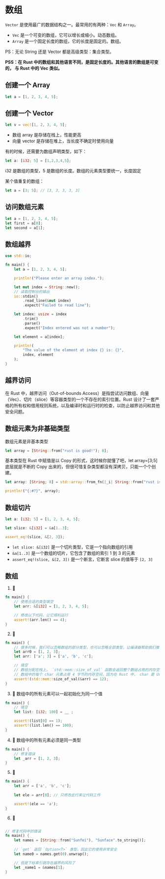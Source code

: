 # 数组

`Vector` 是使用最广的数据结构之一。最常用的有两种：`Vec` 和 `Array`。

- `Vec` 是一个可变的数组，它可以增长或缩小。动态数组。
- `Array` 是一个固定长度的数组，它的长度是固定的。数组。

PS：无论 String 还是 Vector 都是高级类型：集合类型。

**PSS：在 Rust 中的数组和其他语言不同，是固定长度的。其他语言的数组是可变的， 与 Rust 中的 Vec 类似。**

## 创建一个 Array

```rust
let a = [1, 2, 3, 4, 5];
```

## 创建一个 Vector

```rust
let v = vec![1, 2, 3, 4, 5];
```

- 数组 array 是存储在栈上，性能更高
- 向量 vector 是存储在堆上，当长度不确定时使用向量

有的时候，还需要为数组声明类型，如下：

```rust
let a: [i32; 5] = [1,2,3,4,5];
```

i32 是数组的类型，5 是数组的长度。数组的元素类型要统一，长度固定

某个值重复的数组：

```rust
let a = [3; 5]; // [3, 3, 3, 3, 3]
```

## 访问数组元素

```rust
let a = [1, 2, 3, 4, 5];
let first = a[0];
let second = a[1];
```

## 数组越界

```rust
use std::io;

fn main() {
    let a = [1, 2, 3, 4, 5];

    println!("Please enter an array index.");

    let mut index = String::new();
    // 读取控制台的输出
    io::stdin()
        .read_line(&mut index)
        .expect("Failed to read line");

    let index: usize = index
        .trim()
        .parse()
        .expect("Index entered was not a number");

    let element = a[index];

    println!(
        "The value of the element at index {} is: {}",
        index, element
    );
}
```

## 越界访问

在 Rust 中，越界访问（Out-of-bounds Access）是指尝试访问数组、向量（Vec）、切片（slice）等容器类型的一个不存在的索引位置。Rust 设计了一套严格的所有权和借用规则系统，以及编译时和运行时的检查，以防止越界访问和其他安全问题。

## 数组元素为非基础类型

数组元素是非基本类型

```rust
let array = [String::from("rust is good!"); 8];
```

基本类型在 Rust 中赋值是以 Copy 的形式，这时候你就懂了吧，let array=[3;5]底层就是不断的 Copy 出来的，但很可惜复杂类型都没有深拷贝，只能一个个创建。

```rust
let array: [String; 8] = std::array::from_fn(|_i| String::from("rust is good!"));

println!("{:#?}", array);
```

## 数组切片

```rust
let a: [i32; 5] = [1, 2, 3, 4, 5];

let slice: &[i32] = &a[1..3];

assert_eq!(slice, &[2, 3]);
```

- `let slice: &[i32]` 是一个切片类型，它是一个指向数组的引用
- `&a[1..3]` 是一个数组的切片，它包含了数组的索引 1 到 3 的元素
- `assert_eq!(slice, &[2, 3])` 是一个断言，它断言 slice 的值等于 `[2, 3]`

## 数组

1. 🌟

```rust
fn main() {
    // 使用合适的类型填空
    let arr: &[i32] = [1, 2, 3, 4, 5];

    // 修改以下代码，让它顺利运行
    assert!(arr.len() == 4);
}
```

2. 🌟

```rust
fn main() {
    // 很多时候，我们可以忽略数组的部分类型，也可以忽略全部类型，让编译器帮助我们推导
    let arr0 = [1, 2, 3];
    let arr: ['a'; 3] = ['a', 'b', 'c'];

    // 填空
    // 数组分配在栈上， `std::mem::size_of_val` 函数会返回整个数组占用的内存空间
    // 数组中的每个 char 元素占用 4 字节的内存空间，因为在 Rust 中， char 是 Unicode 字符
    assert!(std::mem::size_of_val(&arr) == 12);
}
```

3. 🌟 数组中的所有元素可以一起初始化为同一个值

```rust
fn main() {
    // 填空
    let list: [i32; 100] = __ ;

    assert!(list[0] == 1);
    assert!(list.len() == 100);
}
```

4. 🌟 数组中的所有元素必须是同一类型

```rust
fn main() {
    // 修复错误
    let _arr = [1, 2, 3];
}
```

5. 🌟


```rust
fn main() {
    let arr = ['a', 'b', 'c'];
    
    let ele = arr[0]; // 只修改此行来让代码工作

    assert!(ele == 'a');
}
```

6. 🌟

```rust

// 修复代码中的错误
fn main() {
    let names = [String::from("Sunfei"), "Sunface".to_string()];
    
    // `get` 返回 `Option<T>` 类型，因此它的使用非常安全
    let name0 = names.get(0).unwrap();

    // 但是下标索引就存在越界的风险了
    let _name1 = &names[1];
}
```